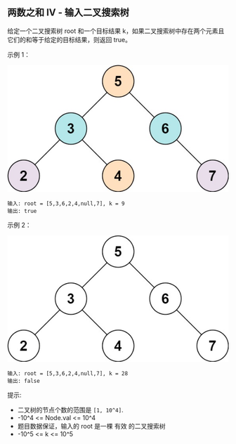 ## 两数之和 IV - 输入二叉搜索树

给定一个二叉搜索树 root 和一个目标结果 k，如果二叉搜索树中存在两个元素且它们的和等于给定的目标结果，则返回 true。


示例 1：

![](../images/653.two-sum-iv-input-is-a-bst.png)
```
输入: root = [5,3,6,2,4,null,7], k = 9
输出: true
```
示例 2：

![](../images/653.two-sum-iv-input-is-a-bst_1.png)
```
输入: root = [5,3,6,2,4,null,7], k = 28
输出: false
```

提示:

* 二叉树的节点个数的范围是  `[1, 10^4]`.
* -10^4 <= Node.val <= 10^4
* 题目数据保证，输入的 root 是一棵 有效 的二叉搜索树
* -10^5 <= k <= 10^5